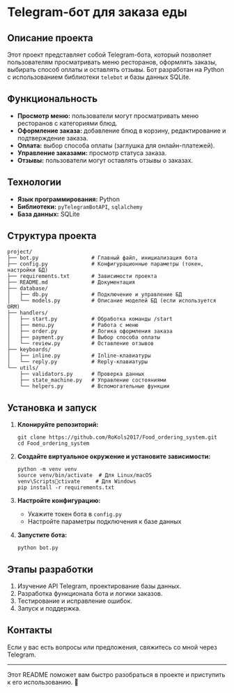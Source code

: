 # Telegram-бот для заказа еды

## Описание проекта
Этот проект представляет собой Telegram-бота, который позволяет пользователям просматривать меню ресторанов, оформлять заказы, выбирать способ оплаты и оставлять отзывы. Бот разработан на Python с использованием библиотеки `telebot` и базы данных SQLite.

## Функциональность
- **Просмотр меню:** пользователи могут просматривать меню ресторанов с категориями блюд.
- **Оформление заказа:** добавление блюд в корзину, редактирование и подтверждение заказа.
- **Оплата:** выбор способа оплаты (заглушка для онлайн-платежей).
- **Управление заказами:** просмотр статуса заказа.
- **Отзывы:** пользователи могут оставлять отзывы о заказах.

## Технологии
- **Язык программирования:** Python
- **Библиотеки:** `pyTelegramBotAPI`, `sqlalchemy`
- **База данных:** SQLite

## Структура проекта
```
project/
├── bot.py                 # Главный файл, инициализация бота
├── config.py              # Конфигурационные параметры (токен, настройки БД)
├── requirements.txt       # Зависимости проекта
├── README.md              # Документация
├── database/
│   ├── db.py              # Подключение и управление БД
│   └── models.py          # Описание моделей БД (если используется ORM)
├── handlers/
│   ├── start.py           # Обработка команды /start
│   ├── menu.py            # Работа с меню
│   ├── order.py           # Логика оформления заказа
│   ├── payment.py         # Выбор способа оплаты
│   └── review.py          # Оставление отзывов
├── keyboards/
│   ├── inline.py          # Inline-клавиатуры
│   └── reply.py           # Reply-клавиатуры
└── utils/
    ├── validators.py      # Проверка данных
    ├── state_machine.py   # Управление состояниями
    └── helpers.py         # Вспомогательные функции
```

## Установка и запуск
1. **Клонируйте репозиторий:**
   ```
   git clone https://github.com/RoKols2017/Food_ordering_system.git
   cd Food_ordering_system
   ```

2. **Создайте виртуальное окружение и установите зависимости:**
   ```
   python -m venv venv
   source venv/bin/activate  # Для Linux/macOS
   venv\Scriptsctivate     # Для Windows
   pip install -r requirements.txt
   ```

3. **Настройте конфигурацию:**
   - Укажите токен бота в `config.py`
   - Настройте параметры подключения к базе данных

4. **Запустите бота:**
   ```
   python bot.py
   ```

## Этапы разработки
1. Изучение API Telegram, проектирование базы данных.
2. Разработка функционала бота и логики заказов.
3. Тестирование и исправление ошибок.
4. Запуск и поддержка.

## Контакты
Если у вас есть вопросы или предложения, свяжитесь со мной через Telegram.

---

Этот README поможет вам быстро разобраться в проекте и приступить к его использованию. 🚀
